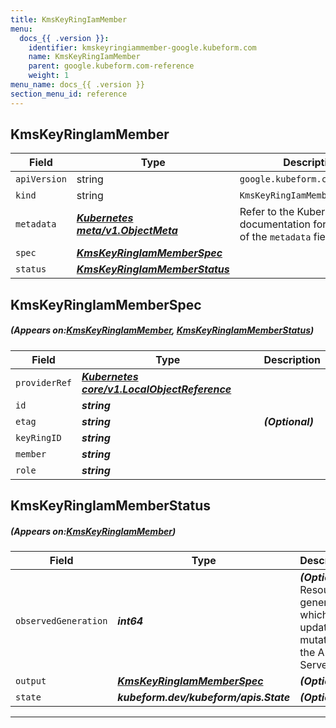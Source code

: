 ```yaml
---
title: KmsKeyRingIamMember
menu:
  docs_{{ .version }}:
    identifier: kmskeyringiammember-google.kubeform.com
    name: KmsKeyRingIamMember
    parent: google.kubeform.com-reference
    weight: 1
menu_name: docs_{{ .version }}
section_menu_id: reference
---
```


## KmsKeyRingIamMember
| Field | Type | Description |
| ------ | ----- | ----------- |
| `apiVersion` | string | `google.kubeform.com/v1alpha1` |
|    `kind` | string | `KmsKeyRingIamMember` |
| `metadata` | ***[Kubernetes meta/v1.ObjectMeta](https://kubernetes.io/docs/reference/generated/kubernetes-api/v1.13/#objectmeta-v1-meta)***|Refer to the Kubernetes API documentation for the fields of the `metadata` field.|
| `spec` | ***[KmsKeyRingIamMemberSpec](#KmsKeyRingIamMemberSpec)***||
| `status` | ***[KmsKeyRingIamMemberStatus](#KmsKeyRingIamMemberStatus)***||
## KmsKeyRingIamMemberSpec
##### (Appears on:[KmsKeyRingIamMember](#KmsKeyRingIamMember), [KmsKeyRingIamMemberStatus](#KmsKeyRingIamMemberStatus))
| Field | Type | Description |
| ------ | ----- | ----------- |
| `providerRef` | ***[Kubernetes core/v1.LocalObjectReference](https://kubernetes.io/docs/reference/generated/kubernetes-api/v1.13/#localobjectreference-v1-core)***||
| `id` | ***string***||
| `etag` | ***string***| ***(Optional)*** |
| `keyRingID` | ***string***||
| `member` | ***string***||
| `role` | ***string***||
## KmsKeyRingIamMemberStatus
##### (Appears on:[KmsKeyRingIamMember](#KmsKeyRingIamMember))
| Field | Type | Description |
| ------ | ----- | ----------- |
| `observedGeneration` | ***int64***| ***(Optional)*** Resource generation, which is updated on mutation by the API Server.|
| `output` | ***[KmsKeyRingIamMemberSpec](#KmsKeyRingIamMemberSpec)***| ***(Optional)*** |
| `state` | ***kubeform.dev/kubeform/apis.State***| ***(Optional)*** |
---
